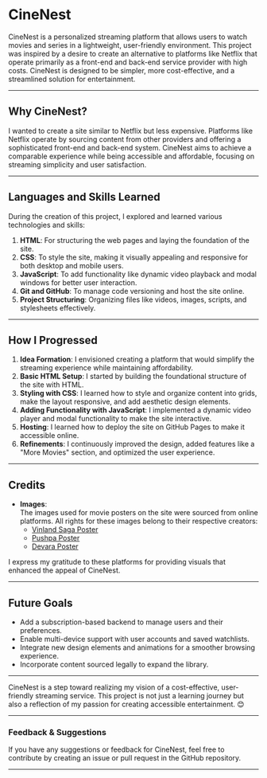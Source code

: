 # CineNest

CineNest is a personalized streaming platform that allows users to watch movies and series in a lightweight, user-friendly environment. This project was inspired by a desire to create an alternative to platforms like Netflix that operate primarily as a front-end and back-end service provider with high costs. CineNest is designed to be simpler, more cost-effective, and a streamlined solution for entertainment.

---

## Why CineNest?

I wanted to create a site similar to Netflix but less expensive. Platforms like Netflix operate by sourcing content from other providers and offering a sophisticated front-end and back-end system. CineNest aims to achieve a comparable experience while being accessible and affordable, focusing on streaming simplicity and user satisfaction.

---

## Languages and Skills Learned

During the creation of this project, I explored and learned various technologies and skills:
1. **HTML**: For structuring the web pages and laying the foundation of the site.
2. **CSS**: To style the site, making it visually appealing and responsive for both desktop and mobile users.
3. **JavaScript**: To add functionality like dynamic video playback and modal windows for better user interaction.
4. **Git and GitHub**: To manage code versioning and host the site online.
5. **Project Structuring**: Organizing files like videos, images, scripts, and stylesheets effectively.

---

## **How I Progressed**

1. **Idea Formation**: I envisioned creating a platform that would simplify the streaming experience while maintaining affordability.
2. **Basic HTML Setup**: I started by building the foundational structure of the site with HTML.
3. **Styling with CSS**: I learned how to style and organize content into grids, make the layout responsive, and add aesthetic design elements.
4. **Adding Functionality with JavaScript**: I implemented a dynamic video player and modal functionality to make the site interactive.
5. **Hosting**: I learned how to deploy the site on GitHub Pages to make it accessible online.
6. **Refinements**: I continuously improved the design, added features like a "More Movies" section, and optimized the user experience.

---

## **Credits**

- **Images**:  
  The images used for movie posters on the site were sourced from online platforms. All rights for these images belong to their respective creators:
  - [Vinland Saga Poster](https://wallpaperbat.com/)
  - [Pushpa Poster](https://media-amazon.com/)
  - [Devara Poster](https://assetscdn1.paytm.com/)

I express my gratitude to these platforms for providing visuals that enhanced the appeal of CineNest.

---

## **Future Goals**

- Add a subscription-based backend to manage users and their preferences.
- Enable multi-device support with user accounts and saved watchlists.
- Integrate new design elements and animations for a smoother browsing experience.
- Incorporate content sourced legally to expand the library.

---

CineNest is a step toward realizing my vision of a cost-effective, user-friendly streaming service. This project is not just a learning journey but also a reflection of my passion for creating accessible entertainment. 😊

---

### **Feedback & Suggestions**

If you have any suggestions or feedback for CineNest, feel free to contribute by creating an issue or pull request in the GitHub repository.

---
